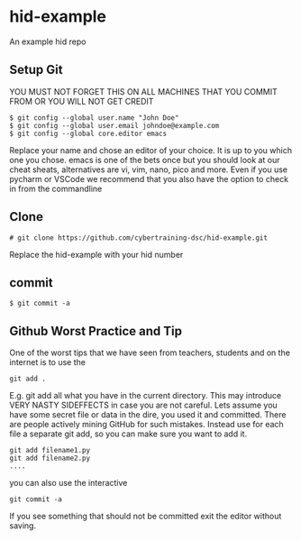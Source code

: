 # hid-example

An example hid repo

## Setup Git

YOU MUST NOT FORGET THIS ON ALL MACHINES THAT YOU COMMIT FROM OR YOU WILL NOT GET CREDIT

```
$ git config --global user.name "John Doe"
$ git config --global user.email johndoe@example.com
$ git config --global core.editor emacs
```

Replace your name and chose an editor of your choice. It is up to you which one you chose. emacs is one of the bets once but you should look at our cheat sheats, alternatives are vi, vim, nano, pico and more.
Even if you use pycharm or VSCode we recommend that you also have the option to check in from the commandline


## Clone

```
# git clone https://github.com/cybertraining-dsc/hid-example.git
```

Replace the hid-example with your hid number

## commit

```
$ git commit -a
```

## Github Worst Practice and Tip

One of the worst tips that we have seen from teachers, students and on the internet is to use the 

```
git add .
```

E.g. git add all what you have in the current directory. This may introduce VERY NASTY SIDEFFECTS in case you are not careful. Lets assume you have some secret file or data in the dire, you used it and committed. There are people actively mining GitHub for such mistakes. Instead use for each file a separate git add, so you can make sure you want to add it.

```
git add filename1.py
git add filename2.py
....
```

you can also use the interactive 

```
git commit -a
```

If you see something that should not be committed exit the editor without saving.
